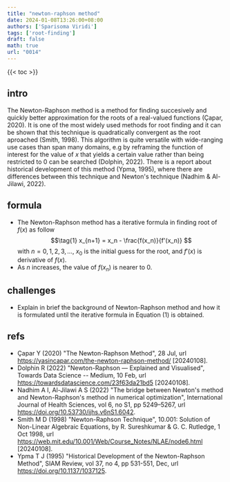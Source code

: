 ```yaml
---
title: "newton-raphson method"
date: 2024-01-08T13:26:00+08:00
authors: ['Sparisoma Viridi']
tags: ['root-finding']
draft: false
math: true
url: "0014"
---
```

{{< toc >}}


## intro
The Newton-Raphson method is a method for finding succesively and quickly better approximation for the roots of a real-valued functions (Çapar, 2020). It is one of the most widely used methods for root finding and it can be shown that this technique is quadratically convergent as the root aproached (Smith, 1998). This algorithm is quite versatile with wide-ranging use cases than span many domains, e.g by reframing the function of interest for the value of $x$ that yields a certain value rather than being restricted to $0$ can be searched (Dolphin, 2022). There is a report about historical development of this method (Ypma, 1995), where there are differences between this technique and Newton's technique (Nadhim & Al-Jilawi, 2022).


## formula
+ The Newton-Raphson method has a iterative formula in finding root of $f(x)$ as follow
$$\tag{1}
x_{n+1} = x_n - \frac{f(x_n)}{f'(x_n)}
$$
with $n = 0, 1, 2, 3, \dots$, $x_0$ is the initial guess for the root, and $f'(x)$ is derivative of $f(x)$. 
+ As $n$ increases, the value of $f(x_n)$ is nearer to $0$.


## challenges
+ Explain in brief the background of Newton-Raphson method and how it is formulated until the iterative formula in Equation (1) is obtained.


## refs
+ Çapar Y (2020) "The Newton-Raphson Method", 28 Jul, url https://yasincapar.com/the-newton-raphson-method/ [20240108].
+ Dolphin R (2022) "Newton-Raphson — Explained and Visualised", Towards Data Science -- Medium, 10 Feb, url https://towardsdatascience.com/23f63da21bd5 [20240108].
+ Nadhim A I, Al-Jilawi A S (2022) "The bridge between Newton's method and Newton-Raphson's method in numerical optimization",  International Journal of Health Sciences, vol 6, no S1, pp 5249–5267, url https://doi.org/10.53730/ijhs.v6nS1.6042.
+ Smith M D (1998) "Newton-Raphson Technique", 10.001: Solution of Non-Linear Algebraic Equations, by R. Sureshkumar & G. C. Rutledge, 1 Oct 1998, url https://web.mit.edu/10.001/Web/Course_Notes/NLAE/node6.html [20240108].
+ Ypma T J (1995) "Historical Development of the Newton-Raphson Method", SIAM Review, vol 37, no 4, pp 531-551, Dec, url https://doi.org/10.1137/1037125.